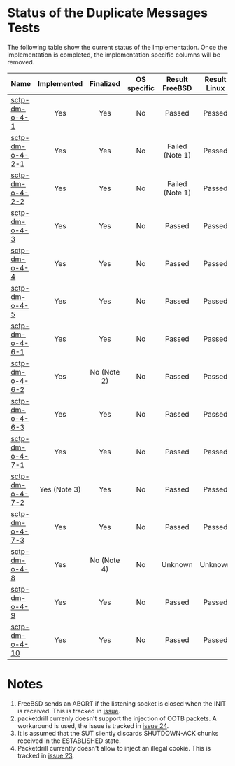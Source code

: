 # Status of the Duplicate Messages Tests

The following table show the current status of the Implementation. Once the implementation is completed, the implementation specific columns will be removed.

| Name                                  | Implemented | Finalized  | OS specific | Result FreeBSD | Result Linux |
|:--------------------------------------|:-----------:|:----------:|:-----------:|:--------------:|:------------:|
|[sctp-dm-o-4-1](sctp-dm-o-4-1.pkt)     | Yes         | Yes        | No          | Passed         | Passed       |
|[sctp-dm-o-4-2-1](sctp-dm-o-4-2-1.pkt) | Yes         | Yes        | No          | Failed (Note 1)| Passed       |
|[sctp-dm-o-4-2-2](sctp-dm-o-4-2-2.pkt) | Yes         | Yes        | No          | Failed (Note 1)| Passed       |
|[sctp-dm-o-4-3](sctp-dm-o-4-3.pkt)     | Yes         | Yes        | No          | Passed         | Passed       |
|[sctp-dm-o-4-4](sctp-dm-o-4-4.pkt)     | Yes         | Yes        | No          | Passed         | Passed       |
|[sctp-dm-o-4-5](sctp-dm-o-4-5.pkt)     | Yes         | Yes        | No          | Passed         | Passed       |
|[sctp-dm-o-4-6-1](sctp-dm-o-4-6-1.pkt) | Yes         | Yes        | No          | Passed         | Passed       |
|[sctp-dm-o-4-6-2](sctp-dm-o-4-6-2.pkt) | Yes         | No (Note 2)| No          | Passed         | Passed       |
|[sctp-dm-o-4-6-3](sctp-dm-o-4-6-3.pkt) | Yes         | Yes        | No          | Passed         | Passed       |
|[sctp-dm-o-4-7-1](sctp-dm-o-4-7-1.pkt) | Yes         | Yes        | No          | Passed         | Passed       |
|[sctp-dm-o-4-7-2](sctp-dm-o-4-7-2.pkt) | Yes (Note 3)| Yes        | No          | Passed         | Passed       |
|[sctp-dm-o-4-7-3](sctp-dm-o-4-7-3.pkt) | Yes         | Yes        | No          | Passed         | Passed       |
|[sctp-dm-o-4-8](sctp-dm-o-4-8.pkt)     | Yes         | No (Note 4)| No          | Unknown        | Unknown      |
|[sctp-dm-o-4-9](sctp-dm-o-4-9.pkt)     | Yes         | Yes        | No          | Passed         | Passed       |
|[sctp-dm-o-4-10](sctp-dm-o-4-10.pkt)   | Yes         | Yes        | No          | Passed         | Passed       |

# Notes
1. FreeBSD sends an ABORT if the listening socket is closed when the INIT is received. This is tracked in [issue](https://github.com/sctplab/SCTP_NKE_Yosemite/issues/5).
2. packetdrill currenly doesn't support the injection of OOTB packets. A workaround is used, the issue is tracked in [issue 24](https://github.com/nplab/packetdrill/issues/24).
3. It is assumed that the SUT silently discards SHUTDOWN-ACK chunks received in the ESTABLISHED state.
4. Packetdrill currently doesn't allow to inject an illegal cookie. This is tracked in [issue 23](https://github.com/nplab/packetdrill/issues/23).
